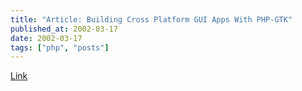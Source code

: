 ```yaml
---
title: "Article: Building Cross Platform GUI Apps With PHP-GTK"
published_at: 2002-03-17
date: 2002-03-17
tags: ["php", "posts"]
---
```

[Link](http://www.devarticles.com/art/1/97)